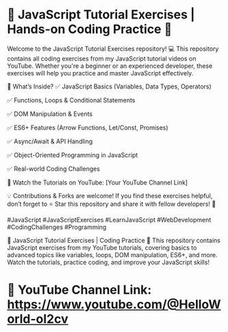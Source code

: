 # 🚀 JavaScript Tutorial Exercises | Hands-on Coding Practice 🎯
 
Welcome to the JavaScript Tutorial Exercises repository! 💻 This repository contains all coding exercises from my JavaScript tutorial videos on YouTube. Whether you're a beginner or an experienced developer, these exercises will help you practice and master JavaScript effectively.

📌 What’s Inside?
✅ JavaScript Basics (Variables, Data Types, Operators)

✅ Functions, Loops & Conditional Statements

✅ DOM Manipulation & Events

✅ ES6+ Features (Arrow Functions, Let/Const, Promises)

✅ Async/Await & API Handling

✅ Object-Oriented Programming in JavaScript

✅ Real-world Coding Challenges

🔗 Watch the Tutorials on YouTube: [Your YouTube Channel Link]

💡 Contributions & Forks are welcome! If you find these exercises helpful, don’t forget to ⭐ Star this repository and share it with fellow developers! 🚀

#JavaScript #JavaScriptExercises #LearnJavaScript #WebDevelopment #CodingChallenges #Programming

🚀 JavaScript Tutorial Exercises | Coding Practice 🎯  This repository contains JavaScript exercises from my YouTube tutorials, covering basics to advanced topics like variables, loops, DOM manipulation, ES6+, and more. Watch the tutorials, practice coding, and improve your JavaScript skills!  

# 🔗 YouTube Channel Link: https://www.youtube.com/@HelloWorld-ol2cv
